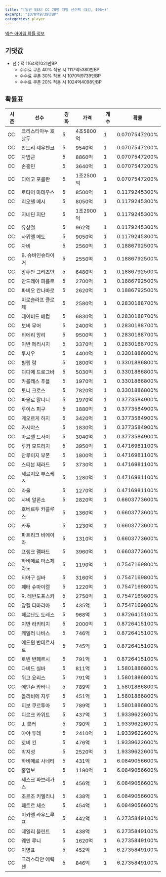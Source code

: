 ```yaml
---
title: "[일반 SSS] CC 70명 지명 선수팩 (5강, 106+)"
excerpt: "1070억9739만BP"
categories: player
---
```

[넥슨 아이템 확률 정보](http://iteminfo.nexon.com/probability/fco?sn=7398)

## 기댓값
- 선수팩 1164억1021만BP
  - 수수료 쿠폰 40% 적용 시 1117억5380만BP
  - 수수료 쿠폰 30% 적용 시 1070억9739만BP
  - 수수료 쿠폰 20% 적용 시 1024억4098만BP


## 확률표

|시즌|선수|강화|가격|개수|확률|
|---|---|---|---|---|---|
|CC|크리스티아누 호날두|5|4조5800억|1|0.0707547200%|
|CC|안드리 셰우첸코|5|9540억|1|0.0707547200%|
|CC|차범근|5|8860억|1|0.0707547200%|
|CC|손흥민|5|3640억|1|0.0707547200%|
|CC|디에고 포를란|5|1조2500억|1|0.0707547200%|
|CC|로타어 마테우스|5|8500억|1|0.1179245300%|
|CC|리오넬 메시|5|8050억|1|0.1179245300%|
|CC|지네딘 지단|5|1조2900억|1|0.1179245300%|
|CC|유상철|5|962억|1|0.1179245300%|
|CC|사뮈엘 에토|5|9050억|1|0.1179245300%|
|CC|차비|5|2560억|1|0.1886792500%|
|CC|B. 슈바인슈타이거|5|2550억|1|0.1886792500%|
|CC|앙투안 그리즈만|5|6480억|1|0.1886792500%|
|CC|안드레아 피를로|5|2700억|1|0.1886792500%|
|CC|파비오 칸나바로|5|2620억|1|0.1886792500%|
|CC|미로슬라프 클로제|5|2580억|1|0.2830188700%|
|CC|데이비드 베컴|5|6830억|1|0.2830188700%|
|CC|보비 무어|5|2400억|1|0.2830188700%|
|CC|티에리 앙리|5|9500억|1|0.2830188700%|
|CC|이반 페리시치|5|3370억|1|0.2830188700%|
|CC|루시우|5|4400억|1|0.3301886800%|
|CC|필립 람|5|1800억|1|0.3301886800%|
|CC|디디에 드로그바|5|5030억|1|0.3301886800%|
|CC|카를레스 푸욜|5|1970억|1|0.3301886800%|
|CC|토니 크로스|5|7820억|1|0.3301886800%|
|CC|파올로 말디니|5|1970억|1|0.3773584900%|
|CC|루이스 피구|5|1880억|1|0.3773584900%|
|CC|게오르게 하지|5|3420억|1|0.3773584900%|
|CC|카시야스|5|1830억|1|0.3773584900%|
|CC|마르셀 드사이|5|3040억|1|0.3773584900%|
|CC|루카 모드리치|5|3950억|1|0.4716981100%|
|CC|잔루이지 부폰|5|1800억|1|0.4716981100%|
|CC|스티븐 제라드|5|3730억|1|0.4716981100%|
|CC|세르지오 부스케츠|5|1280억|1|0.4716981100%|
|CC|라울|5|1270억|1|0.4716981100%|
|CC|샤비 알론소|5|2820억|1|0.6603773600%|
|CC|호베르투 카를루스|5|1360억|1|0.6603773600%|
|CC|카푸|5|1230억|1|0.6603773600%|
|CC|파트리크 비에이라|5|1310억|1|0.6603773600%|
|CC|프랭크 램파드|5|3960억|1|0.6603773600%|
|CC|하비에르 마스체라노|5|1190억|1|0.7547169800%|
|CC|티아구 실바|5|3160억|1|0.7547169800%|
|CC|페터 슈마이켈|5|1220억|1|0.7547169800%|
|CC|R. 레반도프스키|5|2750억|1|0.7547169800%|
|CC|앙헬 디마리아|5|435억|1|0.7547169800%|
|CC|페르난도 토레스|5|968억|1|0.8726415100%|
|CC|이반 라키티치|5|2000억|1|0.8726415100%|
|CC|케일러 나바스|5|746억|1|0.8726415100%|
|CC|에드윈 반데르사르|5|745억|1|0.8726415100%|
|CC|로빈 반페르시|5|791억|1|0.8726415100%|
|CC|다비드 실바|5|811억|1|1.5801886800%|
|CC|위고 요리스|5|791억|1|1.5801886800%|
|CC|에딘손 카바니|5|789억|1|1.5801886800%|
|CC|올리비에 지루|5|451억|1|1.5801886800%|
|CC|티보 쿠르투아|5|789억|1|1.5801886800%|
|CC|디르크 카위트|5|437억|1|1.9339622600%|
|CC|J. 콜러|5|790억|1|1.9339622600%|
|CC|야야 투레|5|2410억|1|1.9339622600%|
|CC|로비 킨|5|476억|1|1.9339622600%|
|CC|박지성|5|2520억|1|1.9339622600%|
|CC|하비에르 사네티|5|431억|1|6.0849056600%|
|CC|홍명보|5|1190억|1|6.0849056600%|
|CC|세스크 파브레가스|5|456억|1|6.0849056600%|
|CC|조르조 키엘리니|5|438억|1|6.0849056600%|
|CC|페트르 체흐|5|454억|1|6.0849056600%|
|CC|미카엘 라우드루프|5|442억|1|6.2735849100%|
|CC|데일리 블린트|5|438억|1|6.2735849100%|
|CC|웨인 루니|5|1620억|1|6.2735849100%|
|CC|이영표|5|452억|1|6.2735849100%|
|CC|크리스티안 에릭센|5|846억|1|6.2735849100%|
